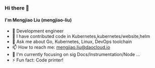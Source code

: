 ### Hi there 👋  
#### I'm Mengjiao Liu (mengjiao-liu)

<!--
**mengjiao-liu/mengjiao-liu** is a ✨ _special_ ✨ repository because its `README.md` (this file) appears on your GitHub profile.

Here are some ideas to get you started:

- 🔭 I’m currently working on ...
- 🌱 I’m currently learning ...
- 👯 I’m looking to collaborate on ...
- 🤔 I’m looking for help with ...
- 💬 Ask me about ...
- 📫 How to reach me: ...
- 😄 Pronouns: ...
- ⚡ Fun fact: ...
-->

- 🔭 Development engineer
- 🤔 I have contributed code in Kubernetes,kubernetes/website,helm
- 💬 Ask me about Go, Kubernetes, Linux, DevOps toolchain
- 📫 How to reach me: mengjiao.liu@daocloud.io
- 🌱 I'm currently focusing on sig Docs/Instrumentation/Node ...
- ⚡ Fun fact: Code printer!
